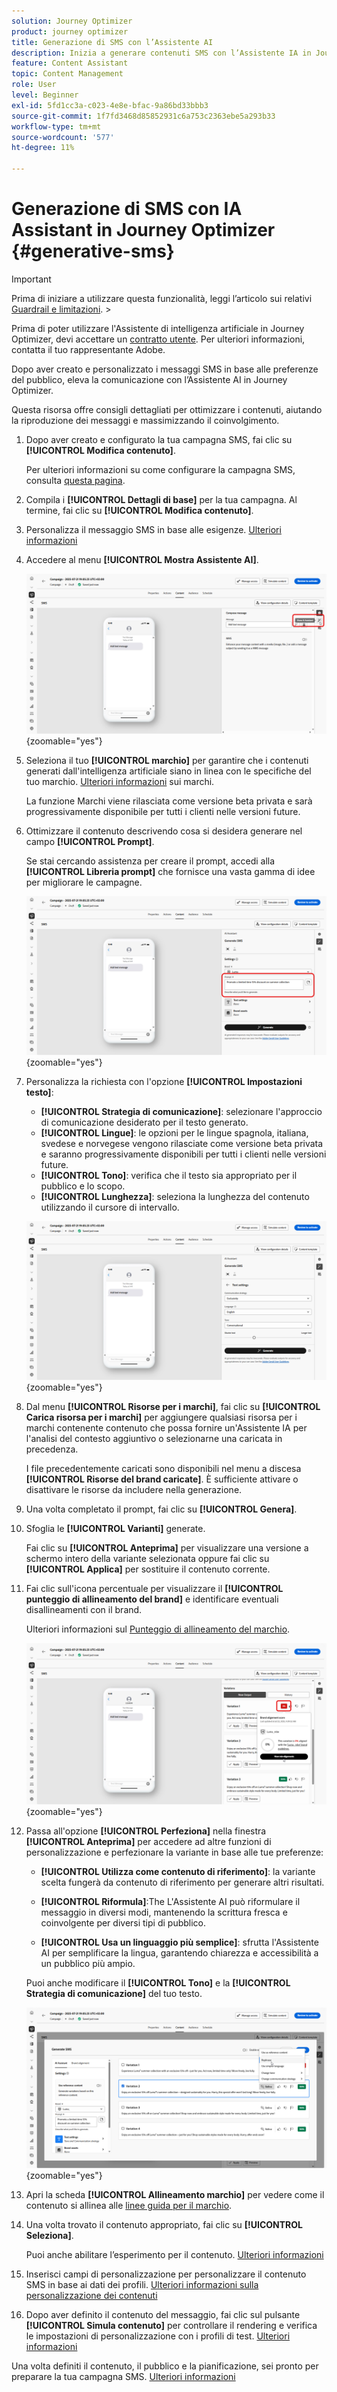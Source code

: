 ```yaml
---
solution: Journey Optimizer
product: journey optimizer
title: Generazione di SMS con l’Assistente AI
description: Inizia a generare contenuti SMS con l’Assistente IA in Journey Optimizer
feature: Content Assistant
topic: Content Management
role: User
level: Beginner
exl-id: 5fd1cc3a-c023-4e8e-bfac-9a86bd33bbb3
source-git-commit: 1f7fd3468d85852931c6a753c2363ebe5a293b33
workflow-type: tm+mt
source-wordcount: '577'
ht-degree: 11%

---
```


# Generazione di SMS con IA Assistant in Journey Optimizer {#generative-sms}

>[!IMPORTANT]
>
>Prima di iniziare a utilizzare questa funzionalità, leggi l’articolo sui relativi [Guardrail e limitazioni](gs-generative.md#generative-guardrails).
>&#x200B;></br>
>
>Prima di poter utilizzare l&#39;Assistente di intelligenza artificiale in Journey Optimizer, devi accettare un [contratto utente](https://www.adobe.com/legal/licenses-terms/adobe-dx-gen-ai-user-guidelines.html). Per ulteriori informazioni, contatta il tuo rappresentante Adobe.

Dopo aver creato e personalizzato i messaggi SMS in base alle preferenze del pubblico, eleva la comunicazione con l’Assistente AI in Journey Optimizer.

Questa risorsa offre consigli dettagliati per ottimizzare i contenuti, aiutando la riproduzione dei messaggi e massimizzando il coinvolgimento.

1. Dopo aver creato e configurato la tua campagna SMS, fai clic su **[!UICONTROL Modifica contenuto]**.

   Per ulteriori informazioni su come configurare la campagna SMS, consulta [questa pagina](../sms/create-sms.md).

1. Compila i **[!UICONTROL Dettagli di base]** per la tua campagna. Al termine, fai clic su **[!UICONTROL Modifica contenuto]**.

1. Personalizza il messaggio SMS in base alle esigenze. [Ulteriori informazioni](../sms/create-sms.md)

1. Accedere al menu **[!UICONTROL Mostra Assistente AI]**.

   ![](assets/sms-genai-1.png){zoomable="yes"}

1. Seleziona il tuo **[!UICONTROL marchio]** per garantire che i contenuti generati dall&#39;intelligenza artificiale siano in linea con le specifiche del tuo marchio. [Ulteriori informazioni](brands.md) sui marchi.

   La funzione Marchi viene rilasciata come versione beta privata e sarà progressivamente disponibile per tutti i clienti nelle versioni future.

1. Ottimizzare il contenuto descrivendo cosa si desidera generare nel campo **[!UICONTROL Prompt]**.

   Se stai cercando assistenza per creare il prompt, accedi alla **[!UICONTROL Libreria prompt]** che fornisce una vasta gamma di idee per migliorare le campagne.

   ![](assets/sms-genai-2.png){zoomable="yes"}

1. Personalizza la richiesta con l&#39;opzione **[!UICONTROL Impostazioni testo]**:

   * **[!UICONTROL Strategia di comunicazione]**: selezionare l&#39;approccio di comunicazione desiderato per il testo generato.
   * **[!UICONTROL Lingue]**: le opzioni per le lingue spagnola, italiana, svedese e norvegese vengono rilasciate come versione beta privata e saranno progressivamente disponibili per tutti i clienti nelle versioni future.
   * **[!UICONTROL Tono]**: verifica che il testo sia appropriato per il pubblico e lo scopo.
   * **[!UICONTROL Lunghezza]**: seleziona la lunghezza del contenuto utilizzando il cursore di intervallo.

   ![](assets/sms-genai-3.png){zoomable="yes"}

1. Dal menu **[!UICONTROL Risorse per i marchi]**, fai clic su **[!UICONTROL Carica risorsa per i marchi]** per aggiungere qualsiasi risorsa per i marchi contenente contenuto che possa fornire un&#39;Assistente IA per l&#39;analisi del contesto aggiuntivo o selezionarne una caricata in precedenza.

   I file precedentemente caricati sono disponibili nel menu a discesa **[!UICONTROL Risorse del brand caricate]**. È sufficiente attivare o disattivare le risorse da includere nella generazione.

1. Una volta completato il prompt, fai clic su **[!UICONTROL Genera]**.

1. Sfoglia le **[!UICONTROL Varianti]** generate.

   Fai clic su **[!UICONTROL Anteprima]** per visualizzare una versione a schermo intero della variante selezionata oppure fai clic su **[!UICONTROL Applica]** per sostituire il contenuto corrente.

1. Fai clic sull&#39;icona percentuale per visualizzare il **[!UICONTROL punteggio di allineamento del brand]** e identificare eventuali disallineamenti con il brand.

   Ulteriori informazioni sul [Punteggio di allineamento del marchio](brands-score.md).

   ![](assets/sms-genai-5.png){zoomable="yes"}

1. Passa all&#39;opzione **[!UICONTROL Perfeziona]** nella finestra **[!UICONTROL Anteprima]** per accedere ad altre funzioni di personalizzazione e perfezionare la variante in base alle tue preferenze:

   * **[!UICONTROL Utilizza come contenuto di riferimento]**: la variante scelta fungerà da contenuto di riferimento per generare altri risultati.

   * **[!UICONTROL Riformula]**:The L&#39;Assistente AI può riformulare il messaggio in diversi modi, mantenendo la scrittura fresca e coinvolgente per diversi tipi di pubblico.

   * **[!UICONTROL Usa un linguaggio più semplice]**: sfrutta l&#39;Assistente AI per semplificare la lingua, garantendo chiarezza e accessibilità a un pubblico più ampio.

   Puoi anche modificare il **[!UICONTROL Tono]** e la **[!UICONTROL Strategia di comunicazione]** del tuo testo.

   ![](assets/sms-genai-4.png){zoomable="yes"}

1. Apri la scheda **[!UICONTROL Allineamento marchio]** per vedere come il contenuto si allinea alle [linee guida per il marchio](brands.md).

1. Una volta trovato il contenuto appropriato, fai clic su **[!UICONTROL Seleziona]**.

   Puoi anche abilitare l’esperimento per il contenuto. [Ulteriori informazioni](generative-experimentation.md)

1. Inserisci campi di personalizzazione per personalizzare il contenuto SMS in base ai dati dei profili. [Ulteriori informazioni sulla personalizzazione dei contenuti](../personalization/personalize.md)

1. Dopo aver definito il contenuto del messaggio, fai clic sul pulsante **[!UICONTROL Simula contenuto]** per controllare il rendering e verifica le impostazioni di personalizzazione con i profili di test. [Ulteriori informazioni](../personalization/personalize.md)

Una volta definiti il contenuto, il pubblico e la pianificazione, sei pronto per preparare la tua campagna SMS. [Ulteriori informazioni](../campaigns/review-activate-campaign.md)
